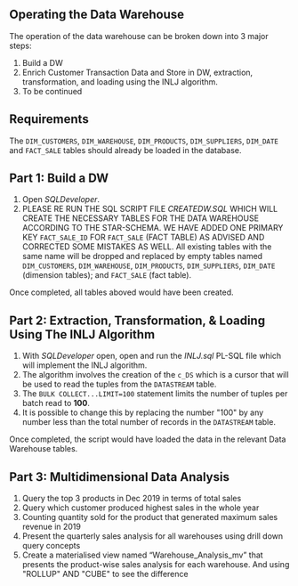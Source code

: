 ## Operating the Data Warehouse
The operation of the data warehouse can be broken down into 3 major steps:
1) Build a DW
2) Enrich Customer Transaction Data and Store in DW, extraction, transformation, and loading using the INLJ algorithm.
3) To be continued

## Requirements
The `DIM_CUSTOMERS`, `DIM_WAREHOUSE`, `DIM_PRODUCTS`, `DIM_SUPPLIERS`, `DIM_DATE` and `FACT_SALE` tables should already be loaded in the database.

## Part 1: Build a DW 
1) Open *SQLDeveloper*.
2) PLEASE RE RUN THE SQL SCRIPT FILE *CREATEDW.SQL* WHICH WILL CREATE THE NECESSARY TABLES FOR THE DATA WAREHOUSE ACCORDING TO THE STAR-SCHEMA.
   WE HAVE ADDED ONE PRIMARY KEY `FACT_SALE_ID` FOR `FACT_SALE` (FACT TABLE) AS ADVISED AND CORRECTED SOME MISTAKES AS WELL.
   All existing tables with the same name will be dropped and replaced by empty tables named
   `DIM_CUSTOMERS`, `DIM_WAREHOUSE`, `DIM_PRODUCTS`, `DIM_SUPPLIERS`, `DIM_DATE` (dimension tables); and `FACT_SALE` (fact table).

Once completed, all tables aboved would have been created.

## Part 2: Extraction, Transformation, & Loading Using The INLJ Algorithm
1) With *SQLDeveloper* open, open and run the *INLJ.sql* PL-SQL file which will implement the INLJ algorithm.
2) The algorithm involves the creation of the `c_DS` which is a cursor that will be used to read the tuples from the `DATASTREAM` table.
3) The `BULK COLLECT...LIMIT=100` statement limits the number of tuples per batch read to **100**.
4) It is possible to change this by replacing the number "100" by any number less than the total number of records in the `DATASTREAM` table.

Once completed, the script would have loaded the data in the relevant Data Warehouse tables.

## Part 3: Multidimensional Data Analysis
1) Query the top 3 products in Dec 2019 in terms of total sales
2) Query which customer produced highest sales in the whole year
3) Counting quantity sold for the product that generated maximum sales revenue in 2019
4) Present the quarterly sales analysis for all warehouses using drill down query concepts
5) Create a materialised view named “Warehouse_Analysis_mv” that presents the product-wise sales analysis for each warehouse. And using "ROLLUP" AND "CUBE" to see the difference          
